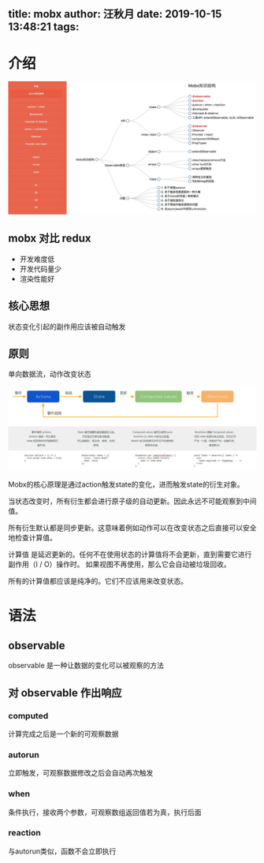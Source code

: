 title: mobx
author: 汪秋月
date: 2019-10-15 13:48:21
tags:
---
# 介绍


![upload successful](/images/pasted-11.png)

## mobx 对比 redux

- 开发难度低
- 开发代码量少
- 渲染性能好

## 核心思想

状态变化引起的副作用应该被自动触发


## 原则

单向数据流，动作改变状态

![upload successful](/images/pasted-9.png)

Mobx的核心原理是通过action触发state的变化，进而触发state的衍生对象。

当状态改变时，所有衍生都会进行原子级的自动更新。因此永远不可能观察到中间值。

所有衍生默认都是同步更新。这意味着例如动作可以在改变状态之后直接可以安全地检查计算值。

计算值 是延迟更新的。任何不在使用状态的计算值将不会更新，直到需要它进行副作用（I / O）操作时。 如果视图不再使用，那么它会自动被垃圾回收。

所有的计算值都应该是纯净的。它们不应该用来改变状态。

# 语法

## observable

observable 是一种让数据的变化可以被观察的方法

## 对 observable 作出响应

### computed

计算完成之后是一个新的可观察数据

### autorun

立即触发，可观察数据修改之后会自动再次触发

### when

条件执行，接收两个参数，可观察数组返回值若为真，执行后面

### reaction

与autorun类似，函数不会立即执行

